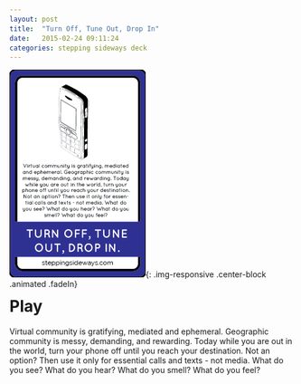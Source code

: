 ```yaml
---
layout: post
title:  "Turn Off, Tune Out, Drop In"
date:   2015-02-24 09:11:24
categories: stepping sideways deck
---
```

![Turn Off, Tune Out, Drop In Card](https://github.com/steppingsideways/steppingsideways.github.io/blob/master/images/Turn_off_Tune_out_drop_in_EDIT.png?raw=true){: .img-responsive .center-block .animated .fadeIn}

<div class="row">
	<div class="animated fadeIn col-md-12">
		<h1 style="margin-top:0px;">Play</h1>
		Virtual community is gratifying, mediated and ephemeral. Geographic community is messy, demanding, and rewarding. Today while you are out in the world, turn your phone off until you reach your destination. Not an option? Then use it only for essential calls and texts - not media. What do you see? What do you hear? What do you smell? What do you feel?
	</div>
</div>